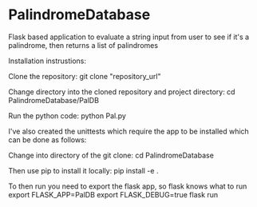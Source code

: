 # PalindromeDatabase
Flask based application to evaluate a string input from user to see if it's a palindrome, then returns a list of palindromes 

Installation instrustions:

Clone the repository:
    git clone "repository_url"

Change directory into the cloned repository and project directory:
    cd PalindromeDatabase/PalDB

Run the python code:
    python Pal.py

 
I've also created the unittests which require the app to be installed which can be done as follows:
 
Change into directory of the git clone:
    cd PalindromeDatabase
    
Then use pip to install it locally:
    pip install -e .
    
To then run you need to export the flask app, so flask knows what to run
    export FLASK_APP=PalDB
    export FLASK_DEBUG=true
    flask run
